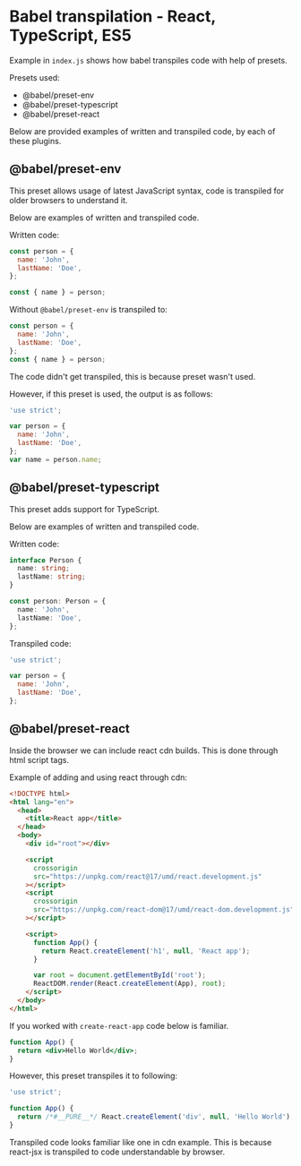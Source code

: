 # Babel transpilation - React, TypeScript, ES5

Example in `index.js` shows how babel transpiles code with help of presets.

Presets used:

- @babel/preset-env
- @babel/preset-typescript
- @babel/preset-react

Below are provided examples of written and transpiled code, by each of these plugins.

## @babel/preset-env

This preset allows usage of latest JavaScript syntax, code is transpiled for older browsers to understand it.

Below are examples of written and transpiled code.

Written code:

```js
const person = {
  name: 'John',
  lastName: 'Doe',
};

const { name } = person;
```

Without `@babel/preset-env` is transpiled to:

```js
const person = {
  name: 'John',
  lastName: 'Doe',
};
const { name } = person;
```

The code didn't get transpiled, this is because preset wasn't used.

However, if this preset is used, the output is as follows:

```js
'use strict';

var person = {
  name: 'John',
  lastName: 'Doe',
};
var name = person.name;
```

## @babel/preset-typescript

This preset adds support for TypeScript.

Below are examples of written and transpiled code.

Written code:

```ts
interface Person {
  name: string;
  lastName: string;
}

const person: Person = {
  name: 'John',
  lastName: 'Doe',
};
```

Transpiled code:

```js
'use strict';

var person = {
  name: 'John',
  lastName: 'Doe',
};
```

## @babel/preset-react

Inside the browser we can include react cdn builds. This is done through html script tags.

Example of adding and using react through cdn:

```html
<!DOCTYPE html>
<html lang="en">
  <head>
    <title>React app</title>
  </head>
  <body>
    <div id="root"></div>

    <script
      crossorigin
      src="https://unpkg.com/react@17/umd/react.development.js"
    ></script>
    <script
      crossorigin
      src="https://unpkg.com/react-dom@17/umd/react-dom.development.js"
    ></script>

    <script>
      function App() {
        return React.createElement('h1', null, 'React app');
      }

      var root = document.getElementById('root');
      ReactDOM.render(React.createElement(App), root);
    </script>
  </body>
</html>
```

If you worked with `create-react-app` code below is familiar.

```jsx
function App() {
  return <div>Hello World</div>;
}
```

However, this preset transpiles it to following:

```js
'use strict';

function App() {
  return /*#__PURE__*/ React.createElement('div', null, 'Hello World');
}
```

Transpiled code looks familiar like one in cdn example. This is because react-jsx is transpiled to code understandable by browser.

